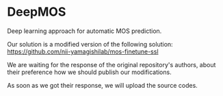# DeepMOS
Deep learning approach for automatic MOS prediction.

Our solution is a modified version of the following solution: https://github.com/nii-yamagishilab/mos-finetune-ssl

We are waiting for the response of the original repository's authors, about their preference how we should publish our modifications. 

As soon as we got their response, we will upload the source codes. 
